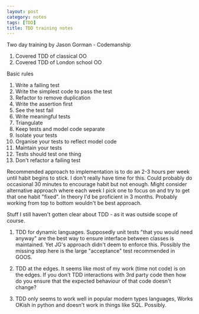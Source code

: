 ```yaml
---
layout: post
category: notes
tags: [TDD]
title: TDD training notes
---
```


Two day training by Jason Gorman - Codemanship

1. Covered TDD of classical OO
2. Covered TDD of London school OO

Basic rules

1. Write a failing test
2. Write the simplest code to pass the test
3. Refactor to remove duplication
4. Write the assertion first
5. See the test fail
6. Write meaningful tests
7. Triangulate
8. Keep tests and model code separate
9. Isolate your tests
10. Organise your tests to reflect model code
11. Maintain your tests
12. Tests should test one thing
13. Don't refactor a failing test

Recommended approach to implementation is to do an 2-3 hours per week until habit begins to stick.  I don't really have time for this.  Could probably do occasional 30 minutes to encourage habit but not enough.  Might consider alternative approach where each week I pick one to focus on and try to get that one habit "fixed".  In theory I'd be proficient in 3 months.  Probably working from top to bottom wouldn't be best approach.

Stuff I still haven't gotten clear about TDD - as it was outside scope of course.
1. TDD for dynamic languages.  Supposedly unit tests "that you would need anyway" are the best way to ensure interface between classes is maintained.  Yet JG's approach didn't deem to enforce this.  Possibly the missing step here is the large "acceptance" test recommended in GOOS.

2. TDD at the edges.  It seems like most of my work (time not code) is on the edges.  If you don't TDD interactions with 3rd party code then how do you ensure that the expected behaviour of that code doesn't change?

3. TDD only seems to work well in popular modern types languages,  Works OKish in python and doesn't work in things like SQL.  Possibly.


